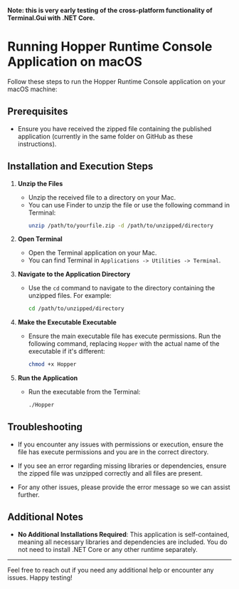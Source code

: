 **Note: this is very early testing of the cross-platform functionality of Terminal.Gui with .NET Core.**

# Running Hopper Runtime Console Application on macOS

Follow these steps to run the Hopper Runtime Console application on your macOS machine:

## Prerequisites

- Ensure you have received the zipped file containing the published application (currently in the same folder on GitHub as these instructions).

## Installation and Execution Steps

1. **Unzip the Files**
   - Unzip the received file to a directory on your Mac.
   - You can use Finder to unzip the file or use the following command in Terminal:
     ```sh
     unzip /path/to/yourfile.zip -d /path/to/unzipped/directory
     ```

2. **Open Terminal**
   - Open the Terminal application on your Mac.
   - You can find Terminal in `Applications -> Utilities -> Terminal`.

3. **Navigate to the Application Directory**
   - Use the `cd` command to navigate to the directory containing the unzipped files. For example:
     ```sh
     cd /path/to/unzipped/directory
     ```

4. **Make the Executable Executable**
   - Ensure the main executable file has execute permissions. Run the following command, replacing `Hopper` with the actual name of the executable if it's different:
     ```sh
     chmod +x Hopper
     ```

5. **Run the Application**
   - Run the executable from the Terminal:
     ```sh
     ./Hopper
     ```

## Troubleshooting

- If you encounter any issues with permissions or execution, ensure the file has execute permissions and you are in the correct directory.

- If you see an error regarding missing libraries or dependencies, ensure the zipped file was unzipped correctly and all files are present.

- For any other issues, please provide the error message so we can assist further.

## Additional Notes

- **No Additional Installations Required**: This application is self-contained, meaning all necessary libraries and dependencies are included. You do not need to install .NET Core or any other runtime separately.

---

Feel free to reach out if you need any additional help or encounter any issues. Happy testing!
